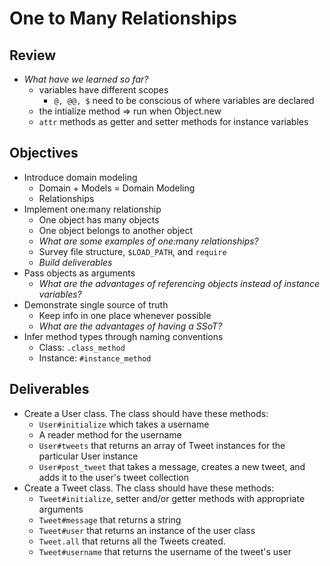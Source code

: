 # One to Many Relationships

## Review
* *What have we learned so far?*
    - variables have different scopes
        - `@, @@, $` need to be conscious of where variables are declared
    - the intialize method => run when Object.new
    - `attr` methods as getter and setter methods for instance variables

## Objectives
* Introduce domain modeling
  - Domain + Models = Domain Modeling
  - Relationships
* Implement one:many relationship
  - One object has many objects
  - One object belongs to another object
  - *What are some examples of one:many relationships?*
  - Survey file structure, `$LOAD_PATH`, and `require`
  - *Build deliverables*
* Pass objects as arguments
  - *What are the advantages of referencing objects instead of instance variables?*
* Demonstrate single source of truth
  - Keep info in one place whenever possible
  - *What are the advantages of having a SSoT?*
* Infer method types through naming conventions
  - Class: `.class_method`
  - Instance: `#instance_method`

## Deliverables

* Create a User class. The class should have these methods:
  - `User#initialize` which takes a username
  - A reader method for the username
  - `User#tweets` that returns an array of Tweet instances for the particular User instance
  - `User#post_tweet` that takes a message, creates a new tweet, and adds it to the user's tweet collection
* Create a Tweet class. The class should have these methods:
  - `Tweet#initialize`, setter and/or getter methods with appropriate arguments
  - `Tweet#message` that returns a string
  - `Tweet#user` that returns an instance of the user class
  - `Tweet.all` that returns all the Tweets created.
  - `Tweet#username` that returns the username of the tweet's user
